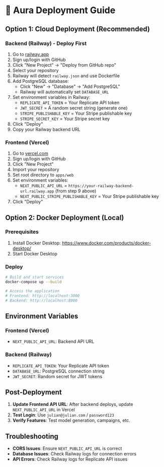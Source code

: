# 🚀 Aura Deployment Guide

## Option 1: Cloud Deployment (Recommended)

### Backend (Railway) - Deploy First

1. Go to [railway.app](https://railway.app)
2. Sign up/login with GitHub
3. Click "New Project" → "Deploy from GitHub repo"
4. Select your repository
5. Railway will detect `railway.json` and use Dockerfile
6. Add PostgreSQL database:
   - Click "New" → "Database" → "Add PostgreSQL"
   - Railway will automatically set `DATABASE_URL`
7. Set environment variables in Railway:
   - `REPLICATE_API_TOKEN` = Your Replicate API token
   - `JWT_SECRET` = A random secret string (generate one)
   - `STRIPE_PUBLISHABLE_KEY` = Your Stripe publishable key
   - `STRIPE_SECRET_KEY` = Your Stripe secret key
8. Click "Deploy"
9. Copy your Railway backend URL

### Frontend (Vercel)

1. Go to [vercel.com](https://vercel.com)
2. Sign up/login with GitHub
3. Click "New Project"
4. Import your repository
5. Set root directory to `apps/web`
6. Set environment variables:
   - `NEXT_PUBLIC_API_URL` = `https://your-railway-backend-url.railway.app` (from step 9 above)
   - `NEXT_PUBLIC_STRIPE_PUBLISHABLE_KEY` = Your Stripe publishable key
7. Click "Deploy"

## Option 2: Docker Deployment (Local)

### Prerequisites

1. Install Docker Desktop: https://www.docker.com/products/docker-desktop/
2. Start Docker Desktop

### Deploy

```bash
# Build and start services
docker-compose up --build

# Access the application
# Frontend: http://localhost:3000
# Backend: http://localhost:8000
```

## Environment Variables

### Frontend (Vercel)

- `NEXT_PUBLIC_API_URL`: Backend API URL

### Backend (Railway)

- `REPLICATE_API_TOKEN`: Your Replicate API token
- `DATABASE_URL`: PostgreSQL connection string
- `JWT_SECRET`: Random secret for JWT tokens

## Post-Deployment

1. **Update Frontend API URL**: After backend deploys, update `NEXT_PUBLIC_API_URL` in Vercel
2. **Test Login**: Use `julian@julian.com` / `password123`
3. **Verify Features**: Test model generation, campaigns, etc.

## Troubleshooting

- **CORS Issues**: Ensure `NEXT_PUBLIC_API_URL` is correct
- **Database Issues**: Check Railway logs for connection errors
- **API Errors**: Check Railway logs for Replicate API issues

